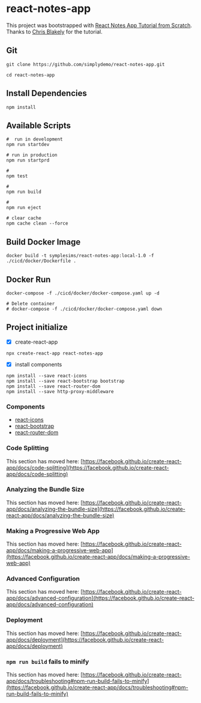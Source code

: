 # react-notes-app

This project was bootstrapped with [React Notes App Tutorial from Scratch](https://youtu.be/8KB3DHI-QbM?list=PLaebUsP3fWHuY7LpRHYmst5FFrrMYaaLR).  
Thanks to [Chris Blakely](https://www.youtube.com/channel/UC29ju8bIPH5as8OGnQzwJyA) for the tutorial.


## Git
```
git clone https://github.com/simplydemo/react-notes-app.git

cd react-notes-app
```

## Install Dependencies
```
npm install
```

## Available Scripts

```
#  run in development
npm run startdev

# run in production
npm run startprd

# 
npm test

# 
npm run build

# 
npm run eject

# clear cache
npm cache clean --force
```

## Build Docker Image
```
docker build -t symplesims/react-notes-app:local-1.0 -f ./cicd/docker/Dockerfile .
```

## Docker Run
```
docker-compose -f ./cicd/docker/docker-compose.yaml up -d

# Delete container
# docker-compose -f ./cicd/docker/docker-compose.yaml down
```

## Project initialize

- [x] create-react-app
```
npx create-react-app react-notes-app
```

- [x] install components
```
npm install --save react-icons
npm install --save react-bootstrap bootstrap
npm install --save react-router-dom
npm install --save http-proxy-middleware
```

### Components
- [react-icons](https://react-icons.github.io/react-icons/)
- [react-bootstrap](https://getbootstrap.com/docs/5.0/getting-started/introduction/)
- [react-router-dom](https://v5.reactrouter.com/web/guides/quick-start)


### Code Splitting

This section has moved here: [https://facebook.github.io/create-react-app/docs/code-splitting](https://facebook.github.io/create-react-app/docs/code-splitting)

### Analyzing the Bundle Size

This section has moved here: [https://facebook.github.io/create-react-app/docs/analyzing-the-bundle-size](https://facebook.github.io/create-react-app/docs/analyzing-the-bundle-size)

### Making a Progressive Web App

This section has moved here: [https://facebook.github.io/create-react-app/docs/making-a-progressive-web-app](https://facebook.github.io/create-react-app/docs/making-a-progressive-web-app)

### Advanced Configuration

This section has moved here: [https://facebook.github.io/create-react-app/docs/advanced-configuration](https://facebook.github.io/create-react-app/docs/advanced-configuration)

### Deployment

This section has moved here: [https://facebook.github.io/create-react-app/docs/deployment](https://facebook.github.io/create-react-app/docs/deployment)

### `npm run build` fails to minify

This section has moved here: [https://facebook.github.io/create-react-app/docs/troubleshooting#npm-run-build-fails-to-minify](https://facebook.github.io/create-react-app/docs/troubleshooting#npm-run-build-fails-to-minify)
